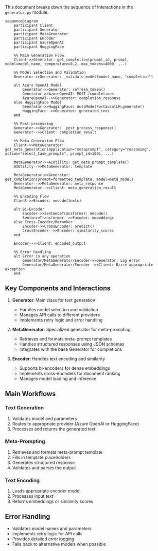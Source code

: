 This document breaks down the sequence of interactions in the `generator.py` module.

```mermaid
sequenceDiagram
    participant Client
    participant Generator
    participant MetaGenerator
    participant Encoder
    participant AzureOpenAI
    participant HuggingFace
    
    %% Main Generation Flow
    Client->>Generator: get_completion(prompt_id, prompt, model=model_name, temperature=0.2, max_tokens=4000, ...)
    
    %% Model Selection and Validation
    Generator->>Generator: _validate_model(model_name, "completion")
    
    alt Azure OpenAI Model
        Generator->>Generator: refresh_token()
        Generator->>AzureOpenAI: POST /completions
        AzureOpenAI-->>Generator: completion_response
    else HuggingFace Model
        Generator->>HuggingFace: AutoModelForCausalLM.generate()
        HuggingFace-->>Generator: generated_text
    end
    
    %% Post-processing
    Generator->>Generator: _post_process_response()
    Generator-->>Client: completion_result
    
    %% Meta Generation Flow
    Client->>MetaGenerator: get_meta_generation(application="metaprompt", category="reasoning", action="select_task_prompts", prompt_id=1001, ...)
    
    MetaGenerator->>AIUtility: get_meta_prompt_template()
    AIUtility-->>MetaGenerator: template
    
    MetaGenerator->>Generator: get_completion(prompt=formatted_template, model=meta_model)
    Generator-->>MetaGenerator: meta_response
    MetaGenerator-->>Client: meta_generation_result
    
    %% Encoding Flow
    Client->>Encoder: encode(texts)
    
    alt Bi-Encoder
        Encoder->>SentenceTransformer: encode()
        SentenceTransformer-->>Encoder: embeddings
    else Cross-Encoder/Reranker
        Encoder->>CrossEncoder: predict()
        CrossEncoder-->>Encoder: similarity_scores
    end
    
    Encoder-->>Client: encoded_output
    
    %% Error Handling
    alt Error in any operation
        Generator/MetaGenerator/Encoder->>Generator: Log error
        Generator/MetaGenerator/Encoder-->>Client: Raise appropriate exception
    end
```

## Key Components and Interactions

1. **Generator**: Main class for text generation
   - Handles model selection and validation
   - Manages API calls to different providers
   - Implements retry logic and error handling

2. **MetaGenerator**: Specialized generator for meta-prompting
   - Retrieves and formats meta-prompt templates
   - Handles structured responses using JSON schemas
   - Integrates with the base Generator for completions

3. **Encoder**: Handles text encoding and similarity
   - Supports bi-encoders for dense embeddings
   - Implements cross-encoders for document ranking
   - Manages model loading and inference

## Main Workflows

### Text Generation
1. Validates model and parameters
2. Routes to appropriate provider (Azure OpenAI or HuggingFace)
3. Processes and returns the generated text

### Meta-Prompting
1. Retrieves and formats meta-prompt template
2. Fills in template placeholders
3. Generates structured response
4. Validates and parses the output

### Text Encoding
1. Loads appropriate encoder model
2. Processes input text
3. Returns embeddings or similarity scores

## Error Handling
- Validates model names and parameters
- Implements retry logic for API calls
- Provides detailed error logging
- Falls back to alternative models when possible
